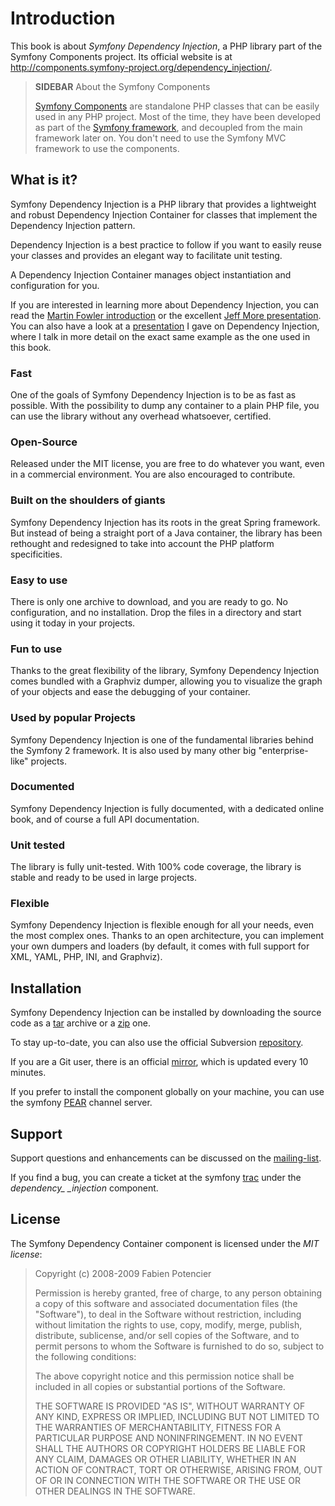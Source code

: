 Introduction
============

This book is about *Symfony Dependency Injection*, a PHP library part of the
Symfony Components project. Its official website is at
http://components.symfony-project.org/dependency_injection/.

>**SIDEBAR**
>About the Symfony Components
>
>[Symfony Components](http://components.symfony-project.org/) are
>standalone PHP classes that can be easily used in any
>PHP project. Most of the time, they have been developed as part of the
>[Symfony framework](http://www.symfony-project.org/), and decoupled from the
>main framework later on. You don't need to use the Symfony MVC framework to use
>the components.

What is it?
-----------

Symfony Dependency Injection is a PHP library that provides a lightweight and
robust Dependency Injection Container for classes that implement the
Dependency Injection pattern.

Dependency Injection is a best practice to follow if you want to easily reuse
your classes and provides an elegant way to facilitate unit testing.

A Dependency Injection Container manages object instantiation and
configuration for you.

If you are interested in learning more about Dependency Injection, you can read the
[Martin Fowler introduction](http://www.martinfowler.com/articles/injection.html)
or the excellent
[Jeff More presentation](http://www.procata.com/talks/phptek-may2007-dependency.pdf).
You can also have a look at a
[presentation](http://fabien.potencier.org/talk/19/decouple-your-code-for-reusability-ipc-2008)
I gave on Dependency Injection, where I talk in more detail
on the exact same example as the one used in this book.

### Fast

One of the goals of Symfony Dependency Injection is to be as fast as possible.
With the possibility to dump any container to a plain PHP file, you can use
the library without any overhead whatsoever, certified.

### Open-Source

Released under the MIT license, you are free to do whatever you want, even in
a commercial environment. You are also encouraged to contribute.

### Built on the shoulders of giants

Symfony Dependency Injection has its roots in the great Spring framework. But
instead of being a straight port of a Java container, the library has been
rethought and redesigned to take into account the PHP platform specificities.

### Easy to use

There is only one archive to download, and you are ready to go. No
configuration, and no installation. Drop the files in a directory and start
using it today in your projects.

### Fun to use

Thanks to the great flexibility of the library, Symfony Dependency Injection
comes bundled with a Graphviz dumper, allowing you to visualize the graph of
your objects and ease the debugging of your container.

### Used by popular Projects

Symfony Dependency Injection is one of the fundamental libraries behind the
Symfony 2 framework. It is also used by many other big "enterprise-like"
projects.

### Documented

Symfony Dependency Injection is fully documented, with a dedicated online
book, and of course a full API documentation.

### Unit tested

The library is fully unit-tested. With 100% code coverage, the library is
stable and ready to be used in large projects.

### Flexible

Symfony Dependency Injection is flexible enough for all your needs, even the
most complex ones. Thanks to an open architecture, you can implement your own
dumpers and loaders (by default, it comes with full support for XML, YAML,
PHP, INI, and Graphviz).

Installation
------------

Symfony Dependency Injection can be installed by downloading the source code
as a [tar](http://github.com/fabpot/dependency-injection/tarball/master) archive or a
[zip](http://github.com/fabpot/dependency-injection/zipball/master) one.

To stay up-to-date, you can also use the official Subversion
[repository](http://svn.symfony-project.com/components/dependency_injection/).

If you are a Git user, there is an official
[mirror](http://github.com/fabpot/dependency-injection), which is updated every 10 minutes.

If you prefer to install the component globally on your machine, you can use
the symfony [PEAR](http://pear.symfony-project.com/) channel server.

Support
-------

Support questions and enhancements can be discussed on the
[mailing-list](http://groups.google.com/group/symfony-components).

If you find a bug, you can create a ticket at the symfony
[trac](http://trac.symfony-project.org/newticket) under the *dependency_
_injection* component.

License
-------

The Symfony Dependency Container component is licensed under the *MIT
license*:

>Copyright (c) 2008-2009 Fabien Potencier
>
>Permission is hereby granted, free of charge, to any person obtaining a copy
>of this software and associated documentation files (the "Software"), to deal
>in the Software without restriction, including without limitation the rights
>to use, copy, modify, merge, publish, distribute, sublicense, and/or sell
>copies of the Software, and to permit persons to whom the Software is furnished
>to do so, subject to the following conditions:
>
>The above copyright notice and this permission notice shall be included in all
>copies or substantial portions of the Software.
>
>THE SOFTWARE IS PROVIDED "AS IS", WITHOUT WARRANTY OF ANY KIND, EXPRESS OR
>IMPLIED, INCLUDING BUT NOT LIMITED TO THE WARRANTIES OF MERCHANTABILITY,
>FITNESS FOR A PARTICULAR PURPOSE AND NONINFRINGEMENT. IN NO EVENT SHALL THE
>AUTHORS OR COPYRIGHT HOLDERS BE LIABLE FOR ANY CLAIM, DAMAGES OR OTHER
>LIABILITY, WHETHER IN AN ACTION OF CONTRACT, TORT OR OTHERWISE, ARISING FROM,
>OUT OF OR IN CONNECTION WITH THE SOFTWARE OR THE USE OR OTHER DEALINGS IN
>THE SOFTWARE.
